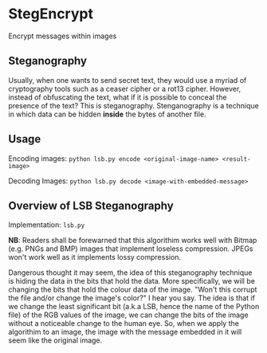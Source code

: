 # StegEncrypt

Encrypt messages within images

## Steganography
Usually, when one wants to send secret text, they would use a myriad of cryptography tools such as a ceaser cipher or a rot13 cipher. However, instead of obfuscating the text, what if it is possible to conceal the presence of the text? This is steganography. Stenganography is a technique in which data can be hidden **inside** the bytes of another file. 

## Usage
Encoding images:
`python lsb.py encode <original-image-name> <result-image>`

Decoding Images:
`python lsb.py decode <image-with-embedded-message>`

## Overview of LSB Steganography
Implementation: `lsb.py`

**NB**: Readers shall be forewarned that this algorithim works well with Bitmap (e.g. PNGs and BMP) images that implement loseless compression. JPEGs won't work well as it implements lossy compression. 

Dangerous thought it may seem, the idea of this steganography technique is hiding the data in the bits that hold the data. More specifically, we will be changing the bits that hold the colour data of the image.
"Won't this corrupt the file and/or change the image's color?" I hear you say. The idea is that if we change the least significant bit (a.k.a LSB, hence the name of the Python file) of the RGB values of the image, we can change the bits of the image without a noticeable change to the human eye. So, when we apply the algorithim to an image, the image with the message embedded in it will seem like the original image.